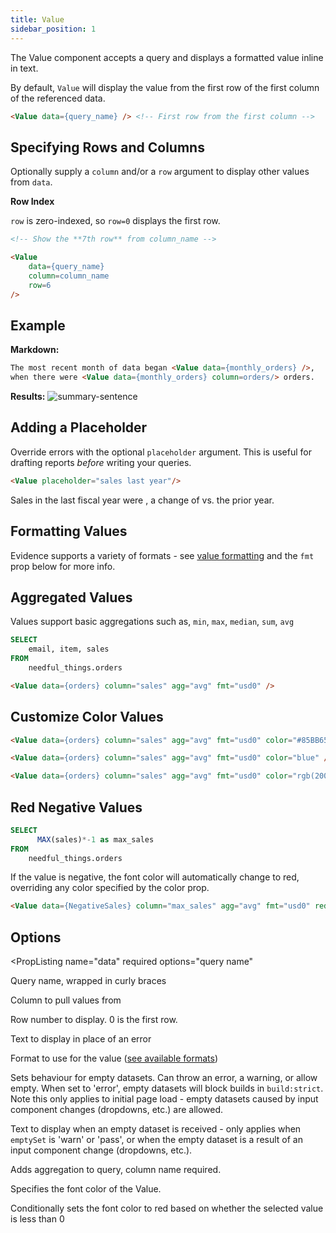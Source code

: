 ```yaml
---
title: Value
sidebar_position: 1
---
```


The Value component accepts a query and displays a formatted value inline in text.

By default, `Value` will display the value from the first row of the first column of the referenced data.

```markdown
<Value data={query_name} /> <!-- First row from the first column -->
```

## Specifying Rows and Columns

Optionally supply a `column` and/or a `row` argument to display other values from `data`. 

<Alert status=info>

**Row Index**

`row` is zero-indexed, so `row=0` displays the first row.

</Alert>

```markdown
<!-- Show the **7th row** from column_name -->

<Value 
    data={query_name}
    column=column_name 
    row=6
/>
```

## Example

**Markdown:**

```markdown
The most recent month of data began <Value data={monthly_orders} />,
when there were <Value data={monthly_orders} column=orders/> orders.
```

**Results:**
![summary-sentence](/img/tutorial-img/needful-things-value-in-text-nowindow.png)

## Adding a Placeholder

Override errors with the optional `placeholder` argument. This is useful for drafting reports _before_ writing your queries.

```markdown
<Value placeholder="sales last year"/>
```

Sales in the last fiscal year were <Value placeholder="sales last year"/>, a change of <Value placeholder="X%"/> vs. the prior year.
 

## Formatting Values
Evidence supports a variety of formats - see [value formatting](/core-concepts/formatting) and the `fmt` prop below for more info.

## Aggregated Values

Values support basic aggregations such as, `min`, `max`, `median`, `sum`, `avg`


```sql orders
SELECT 
    email, item, sales
FROM 
    needful_things.orders
```
```markdown
<Value data={orders} column="sales" agg="avg" fmt="usd0" />
```

<div>
    <Value data={orders} column="sales" agg="avg" fmt="usd0" />
</div>


## Customize Color Values

<div>
    <Value data={orders} column="sales" agg="avg" fmt="usd0" color="#85BB65" />
</div>

```markdown
<Value data={orders} column="sales" agg="avg" fmt="usd0" color="#85BB65" />
```
<div>
    <Value data={orders} column="sales" agg="avg" fmt="usd0" color="blue" />
</div>

```markdown
<Value data={orders} column="sales" agg="avg" fmt="usd0" color="blue" />
```
<div>
    <Value data={orders} column="sales" agg="avg" fmt="usd0" color="rgb(200,5,200)" />
</div>

```markdown
<Value data={orders} column="sales" agg="avg" fmt="usd0" color="rgb(200,5,200)" />
```

## Red Negative Values

```sql NegativeSales
SELECT 
      MAX(sales)*-1 as max_sales
FROM 
    needful_things.orders
```

If the value is negative, the font color will automatically change to red, overriding any color specified by the color prop.

<div>
    <Value data={NegativeSales} column="max_sales" agg="avg" fmt="usd0" redNegatives=true />
</div>

```markdown
<Value data={NegativeSales} column="max_sales" agg="avg" fmt="usd0" redNegatives=true />
```

## Options

<PropListing
    name="data"
    required
    options="query name"
>

Query name, wrapped in curly braces

</PropListing>
<PropListing
    name="column"
    options="column name"
    defaultValue="First column"
>

Column to pull values from

</PropListing>
<PropListing
    name="row"
    options="number"
    defaultValue="0"
>

Row number to display. 0 is the first row.

</PropListing>
<PropListing
    name="placeholder"
    options="string"
>

Text to display in place of an error

</PropListing>
<PropListing
    name="fmt"
    options="Excel-style format | built-in format | custom format"
>

Format to use for the value ([see available formats](/core-concepts/formatting))

</PropListing>
<PropListing
    name="emptySet"
    options={['error', 'warn', 'pass']}
    defaultValue="error"
>

Sets behaviour for empty datasets. Can throw an error, a warning, or allow empty. When set to 'error', empty datasets will block builds in `build:strict`. Note this only applies to initial page load - empty datasets caused by input component changes (dropdowns, etc.) are allowed.

</PropListing>
<PropListing
    name="emptyMessage"
    options="string"
    defaultValue="No records"
>

Text to display when an empty dataset is received - only applies when `emptySet` is 'warn' or 'pass', or when the empty dataset is a result of an input component change (dropdowns, etc.).

</PropListing>
<PropListing
    name="agg"
    options={['sum', 'avg', 'min', 'median', 'max']}
    defaultValue="null"
>

Adds aggregation to query, column name required.

</PropListing>
<PropListing
        name=color
        options="CSS name | hexademical | RGB | HSL"
>

Specifies the font color of the Value.

</PropListing>
<PropListing
    name="redNegatives"
    options={[`True`, `False`]}
    defaultValue="false"
>

Conditionally sets the font color to red based on whether the selected value is less than 0

</PropListing>